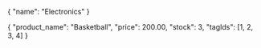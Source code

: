 {
"name": "Electronics"
}

{
"product_name": "Basketball",
"price": 200.00,
"stock": 3,
"tagIds": [1, 2, 3, 4]
}
